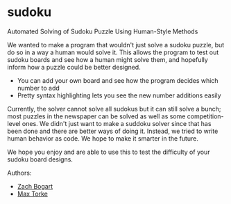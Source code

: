 # sudoku
Automated Solving of Sudoku Puzzle Using Human-Style Methods

We wanted to make a program that wouldn't just solve a sudoku puzzle, but do so in a way a human would solve it. This allows the program to test out sudoku boards and see how a human might solve them, and hopefully inform how a puzzle could be better designed.

- You can add your own board and see how the program decides which number to add
- Pretty syntax highlighting lets you see the new number additions easily

Currently, the solver cannot solve all sudokus but it can still solve a bunch; most puzzles in the newspaper can be solved as well as some competition-level ones. We didn't just want to make a suddoku solver since that has been done and there are better ways of doing it. Instead, we tried to write human behavior as code. We hope to make it smarter in the future.

We hope you enjoy and are able to use this to test the difficulty of your sudoku board designs.

Authors:
- [Zach Bogart](https://github.com/zachbogart)
- [Max Torke](https://github.com/mtorke)
